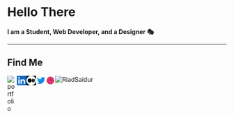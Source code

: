 # Hello There

**I am a Student, Web Developer, and a Designer 🎭**
***

## Find Me

[<img title="Portfolio" align="left" alt="portfolio" width="22px" src="https://www.svgrepo.com/show/298710/world-wide.svg" />][portfolio]
[<img title="LinkedIn" align="left" alt="LinkedIn" width="22px" src="src/assets/social/linkedin.png" />][linkedin]
[<img title="Medium" align="left" alt="Medium" width="22px" style="filter: invert()" src="src/assets/social/medium.png" />][medium]
[<img title="Twitter" align="left" alt="Twitter" width="22px" src="src/assets/social/twitter.png" />][twitter]
[<img title="Dribbble" align="left" alt="Dribbble" width="22px" src="src/assets/social/dribbble.png" />][dribbble]

<p><img align="left" src="https://github-readme-stats.vercel.app/api/top-langs?username=RiadSaidur&show_icons=true&locale=en&layout=compact&theme=radical&title_color=fff" alt="RiadSaidur" /></p>

[portfolio]: https://saiduriad.web.app/
[twitter]: https://twitter.com/RiadSaidur
[medium]: https://riadsaidur.medium.com/
[dribbble]: https://dribbble.com/RiadSaidur
[linkedin]: https://www.linkedin.com/in/riadsaidur/
